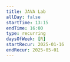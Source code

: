 ```yaml
---
title: JAVA Lab
allDay: false
startTime: 13:15
endTime: 16:00
type: recurring
daysOfWeek: [R]
startRecur: 2025-01-16
endRecur: 2025-05-01
---
```

